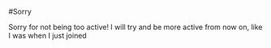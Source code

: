 #Sorry

Sorry for not being too active! I will try and be more active from now on, like I was when I just joined